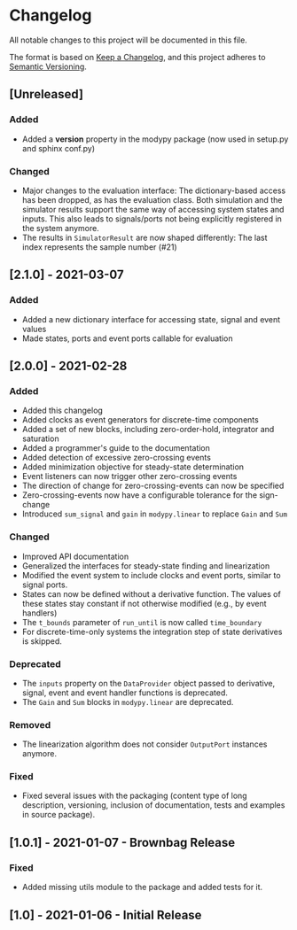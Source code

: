 # Changelog
All notable changes to this project will be documented in this file.

The format is based on [Keep a Changelog](https://keepachangelog.com/en/1.0.0/),
and this project adheres to [Semantic Versioning](https://semver.org/spec/v2.0.0.html).

## [Unreleased]
### Added
- Added a __version__ property in the modypy package (now used in setup.py
  and sphinx conf.py)
### Changed
- Major changes to the evaluation interface: The dictionary-based access has
  been dropped, as has the evaluation class. Both simulation and the simulator
  results support the same way of accessing system states and inputs. This also
  leads to signals/ports not being explicitly registered in the system anymore.
- The results in ``SimulatorResult`` are now shaped differently: The last index
  represents the sample number (#21)

## [2.1.0] - 2021-03-07
### Added
- Added a new dictionary interface for accessing state, signal and event values
- Made states, ports and event ports callable for evaluation

## [2.0.0] - 2021-02-28
### Added
- Added this changelog
- Added clocks as event generators for discrete-time components
- Added a set of new blocks, including zero-order-hold, integrator and saturation
- Added a programmer's guide to the documentation
- Added detection of excessive zero-crossing events
- Added minimization objective for steady-state determination
- Event listeners can now trigger other zero-crossing events
- The direction of change for zero-crossing-events can now be specified
- Zero-crossing-events now have a configurable tolerance for the sign-change
- Introduced ``sum_signal`` and ``gain`` in ``modypy.linear`` to replace
  ``Gain`` and ``Sum``
### Changed
- Improved API documentation
- Generalized the interfaces for steady-state finding and linearization
- Modified the event system to include clocks and event ports, similar to signal
  ports.
- States can now be defined without a derivative function. The values of these
  states stay constant if not otherwise modified (e.g., by event handlers)
- The ``t_bounds`` parameter of ``run_until`` is now called ``time_boundary``
- For discrete-time-only systems the integration step of state derivatives is
  skipped.
### Deprecated
- The ``inputs`` property on the ``DataProvider`` object passed to derivative,
  signal, event and event handler functions is deprecated.
- The ``Gain`` and ``Sum`` blocks in ``modypy.linear`` are deprecated.
### Removed
- The linearization algorithm does not consider ``OutputPort`` instances
  anymore.
### Fixed
- Fixed several issues with the packaging (content type of long description,
  versioning, inclusion of documentation, tests and examples in source package).

## [1.0.1] - 2021-01-07 - Brownbag Release
### Fixed
- Added missing utils module to the package and added tests for it.

## [1.0] - 2021-01-06 - Initial Release
